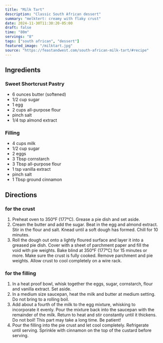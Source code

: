 ```yaml
---
title: "Milk Tart"
description: "Classic South African dessert"
summary: "melktert: creamy with flaky crust"
date: 2024-11-30T11:30:20-05:00
draft: false
time: "80m"
servings: "8"
tags: ["south african", "dessert"]
featured_image: "/milktart.jpg"
source: "https://feastandwest.com/south-african-milk-tart/#recipe"
---
```


## Ingredients

### Sweet Shortcrust Pastry
- 6 ounces butter (softened)
- 1/2 cup sugar
- 1 egg
- 2 cups all-purpose flour
- pinch salt
- 1/4 tsp almond extract

### Filling
- 4 cups milk
- 1/2 cup sugar
- 2 eggs
- 3 Tbsp cornstarch
- 3 Tbsp all-purpose flour
- 1 tsp vanilla extract
- pinch salt
- 1 Tbsp ground cinnamon

## Directions

### for the crust

1. Preheat oven to 350°F (177°C). Grease a pie dish and set aside.
2. Cream the butter and add the sugar. Beat in the egg and almond extract. Stir in the flour and salt. Knead until a soft dough has formed. Chill for 10 minutes.
3. Roll the dough out onto a lightly floured surface and layer it into a greased pie dish. Cover with a sheet of parchment paper and fill the void with pie weights. Bake blind at 350°F (177°C) for 15 minutes or more. Make sure the crust is fully cooked. Remove parchment and pie weights. Allow crust to cool completely on a wire rack.

### for the filling

1. In a heat proof bowl, whisk together the eggs, sugar, cornstarch, flour and vanilla extract. Set aside.
2. In a medium size saucepan, heat the milk and butter at medium setting. Do not bring to a rolling boil.
3. Add about a fourth of the milk to the egg mixture, whisking to incorporate it evenly. Pour the mixture back into the saucepan with the remainder of the milk. Return to heat and stir constantly until it thickens. Do not boil! This part may take a long time. Be patient!
4. Pour the filling into the pie crust and let cool completely. Refrigerate until serving. Sprinkle with cinnamon on the top of the custard before serving.